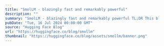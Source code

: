 ```yaml
---
title: "SmolLM - blazingly fast and remarkably powerful"
description: ""
summary: "SmolLM - blazingly fast and remarkably powerful TL;DR This blog post introduces SmolLM, a family of ..."
pubDate: "Tue, 16 Jul 2024 00:00:00 GMT"
source: "Hugging Face Blog"
url: "https://huggingface.co/blog/smollm"
thumbnail: "https://huggingface.co/blog/assets/smollm/banner.png"
---
```



